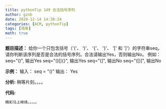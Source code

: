 ```yaml
---
title: pythonTip 149 合法括号序列
author: gznb
date: 2020-12-14 14:38:24
categories: [ACM, pythonTip]
tags: [简单]
math: true
---
```


**题目描述：**
给你一个只包含括号（'('、 ')'、 '{'、 '}'、 '[' 和 ']'）的字符串seq，请你判断该序列是否是合法的括号序列。合法请输出Yes，否则输出No。
例如：
seq="()", 输出Yes
seq="()[]{}", 输出Yes
seq="(]", 输出No
seq="([)]", 输出No


**示例：**
输入：
seq = "()"
输出：
Yes


**分析:**
稍等片刻。。。。

**代码:**
```python
精彩马上继续。。。。。
```
